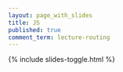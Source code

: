 ```yaml
---
layout: page_with_slides
title: JS
published: true
comment_term: lecture-routing
---
```


{% include slides-toggle.html %}
